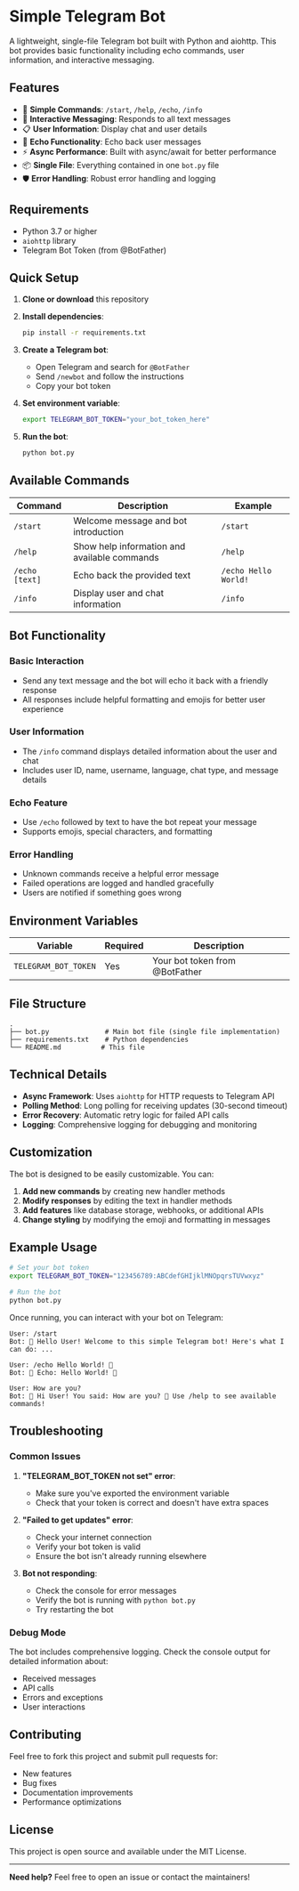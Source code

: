 # Simple Telegram Bot

A lightweight, single-file Telegram bot built with Python and aiohttp. This bot provides basic functionality including echo commands, user information, and interactive messaging.

## Features

- 🤖 **Simple Commands**: `/start`, `/help`, `/echo`, `/info`
- 💬 **Interactive Messaging**: Responds to all text messages
- 📋 **User Information**: Display chat and user details
- 🔄 **Echo Functionality**: Echo back user messages
- ⚡ **Async Performance**: Built with async/await for better performance
- 📦 **Single File**: Everything contained in one `bot.py` file
- 🛡️ **Error Handling**: Robust error handling and logging

## Requirements

- Python 3.7 or higher
- `aiohttp` library
- Telegram Bot Token (from @BotFather)

## Quick Setup

1. **Clone or download** this repository
2. **Install dependencies**:
   ```bash
   pip install -r requirements.txt
   ```

3. **Create a Telegram bot**:
   - Open Telegram and search for `@BotFather`
   - Send `/newbot` and follow the instructions
   - Copy your bot token

4. **Set environment variable**:
   ```bash
   export TELEGRAM_BOT_TOKEN="your_bot_token_here"
   ```

5. **Run the bot**:
   ```bash
   python bot.py
   ```

## Available Commands

| Command | Description | Example |
|---------|-------------|---------|
| `/start` | Welcome message and bot introduction | `/start` |
| `/help` | Show help information and available commands | `/help` |
| `/echo [text]` | Echo back the provided text | `/echo Hello World!` |
| `/info` | Display user and chat information | `/info` |

## Bot Functionality

### Basic Interaction
- Send any text message and the bot will echo it back with a friendly response
- All responses include helpful formatting and emojis for better user experience

### User Information
- The `/info` command displays detailed information about the user and chat
- Includes user ID, name, username, language, chat type, and message details

### Echo Feature
- Use `/echo` followed by text to have the bot repeat your message
- Supports emojis, special characters, and formatting

### Error Handling
- Unknown commands receive a helpful error message
- Failed operations are logged and handled gracefully
- Users are notified if something goes wrong

## Environment Variables

| Variable | Required | Description |
|----------|----------|-------------|
| `TELEGRAM_BOT_TOKEN` | Yes | Your bot token from @BotFather |

## File Structure

```
.
├── bot.py              # Main bot file (single file implementation)
├── requirements.txt    # Python dependencies
└── README.md          # This file
```

## Technical Details

- **Async Framework**: Uses `aiohttp` for HTTP requests to Telegram API
- **Polling Method**: Long polling for receiving updates (30-second timeout)
- **Error Recovery**: Automatic retry logic for failed API calls
- **Logging**: Comprehensive logging for debugging and monitoring

## Customization

The bot is designed to be easily customizable. You can:

1. **Add new commands** by creating new handler methods
2. **Modify responses** by editing the text in handler methods
3. **Add features** like database storage, webhooks, or additional APIs
4. **Change styling** by modifying the emoji and formatting in messages

## Example Usage

```bash
# Set your bot token
export TELEGRAM_BOT_TOKEN="123456789:ABCdefGHIjklMNOpqrsTUVwxyz"

# Run the bot
python bot.py
```

Once running, you can interact with your bot on Telegram:

```
User: /start
Bot: 🤖 Hello User! Welcome to this simple Telegram bot! Here's what I can do: ...

User: /echo Hello World! 🎉
Bot: 🔄 Echo: Hello World! 🎉

User: How are you?
Bot: 💬 Hi User! You said: How are you? 🤖 Use /help to see available commands!
```

## Troubleshooting

### Common Issues

1. **"TELEGRAM_BOT_TOKEN not set" error**:
   - Make sure you've exported the environment variable
   - Check that your token is correct and doesn't have extra spaces

2. **"Failed to get updates" error**:
   - Check your internet connection
   - Verify your bot token is valid
   - Ensure the bot isn't already running elsewhere

3. **Bot not responding**:
   - Check the console for error messages
   - Verify the bot is running with `python bot.py`
   - Try restarting the bot

### Debug Mode

The bot includes comprehensive logging. Check the console output for detailed information about:
- Received messages
- API calls
- Errors and exceptions
- User interactions

## Contributing

Feel free to fork this project and submit pull requests for:
- New features
- Bug fixes
- Documentation improvements
- Performance optimizations

## License

This project is open source and available under the MIT License.

---

**Need help?** Feel free to open an issue or contact the maintainers!